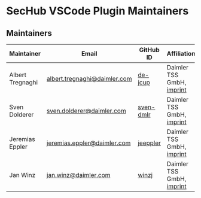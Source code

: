 <!-- SPDX-License-Identifier: MIT --->
# SecHub VSCode Plugin Maintainers

## Maintainers

| Maintainer       | Email                           | GitHub ID                                 | Affiliation                                                                                       | Joined     |
| -----------------| ------------------------------- | ----------------------------------------- | ------------------------------------------------------------------------------------------------- | ---------- | 
| Albert Tregnaghi | <albert.tregnaghi@daimler.com>  | [de-jcup](https://github.com/de-jcup)     | Daimler TSS GmbH, [imprint](https://github.com/Daimler/daimler-foss/blob/master/LEGAL_IMPRINT.md) | 2020-12-01 | 
| Sven Dolderer    | <sven.dolderer@daimler.com>     | [sven-dmlr](https://github.com/sven-dmlr) | Daimler TSS GmbH, [imprint](https://github.com/Daimler/daimler-foss/blob/master/LEGAL_IMPRINT.md) | 2021-09-06 |
| Jeremias Eppler  | <jeremias.eppler@daimler.com>   | [jeeppler](https://github.com/jeeppler)   | Daimler TSS GmbH, [imprint](https://github.com/Daimler/daimler-foss/blob/master/LEGAL_IMPRINT.md) | 2021-09-06 |
| Jan Winz         | <jan.winz@daimler.com>          | [winzj](https://github.com/winzj)         | Daimler TSS GmbH, [imprint](https://github.com/Daimler/daimler-foss/blob/master/LEGAL_IMPRINT.md) | 2021-09-06 |

<!--
## Emeritus Maintainers

| Maintainer       | Email                           | GitHub ID                                 | Affiliation                                                                                       | Joined     |  Left      |
| -----------------| ------------------------------- | ----------------------------------------- | ------------------------------------------------------------------------------------------------- | ---------- | ---------- | 
|                  |                                 |                                           | Daimler TSS GmbH, [imprint](https://github.com/Daimler/daimler-foss/blob/master/LEGAL_IMPRINT.md) |            |            |
-->

